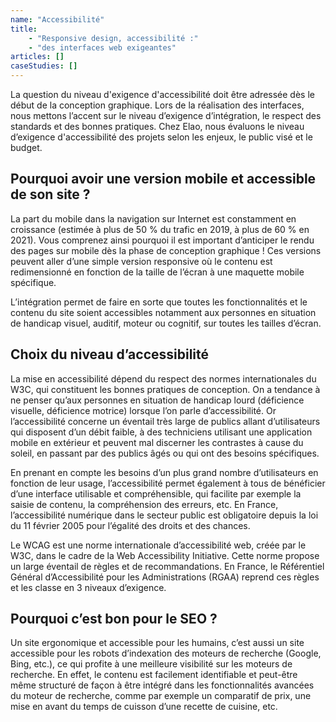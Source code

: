 ```yaml
---
name: "Accessibilité"
title:
    - "Responsive design, accessibilité :"
    - "des interfaces web exigeantes"
articles: []
caseStudies: []
---
```


La question du niveau d'exigence d'accessibilité doit être adressée dès le début de la conception graphique. Lors de la réalisation des interfaces, nous mettons l’accent sur le niveau d’exigence d’intégration, le respect des standards et des bonnes pratiques. Chez Elao, nous évaluons le niveau d’exigence d'accessibilité des projets selon les enjeux, le public visé et le budget. 

## Pourquoi avoir une version mobile et accessible de son site ? 

La part du mobile dans la navigation sur Internet est constamment en croissance (estimée à plus de 50 % du trafic en 2019, à plus de 60 % en 2021). Vous comprenez ainsi pourquoi il est important d’anticiper le rendu des pages sur mobile dès la phase de conception graphique ! Ces versions peuvent aller d’une simple version responsive où le contenu est redimensionné en fonction de la taille de l’écran à une maquette mobile spécifique.

L’intégration permet de faire en sorte que toutes les fonctionnalités et le contenu du site soient accessibles notamment aux personnes en situation de handicap visuel, auditif, moteur ou cognitif, sur toutes les tailles d’écran.

## Choix du niveau d’accessibilité

La mise en accessibilité dépend du respect des normes internationales du W3C, qui constituent les bonnes pratiques de conception. On a tendance à ne penser qu’aux personnes en situation de handicap lourd (déficience visuelle, déficience motrice) lorsque l’on parle d’accessibilité. Or l’accessibilité concerne un éventail très large de publics allant d’utilisateurs qui disposent d’un débit faible, à des techniciens utilisant une application mobile en extérieur et peuvent mal discerner les contrastes à cause du soleil, en passant par des publics âgés ou qui ont des besoins spécifiques.

En prenant en compte les besoins d’un plus grand nombre d’utilisateurs en fonction de leur usage, l’accessibilité permet également à tous de bénéficier d’une interface utilisable et compréhensible, qui facilite par exemple la saisie de contenu, la compréhension des erreurs, etc. En France, l’accessibilité numérique dans le secteur public est obligatoire depuis la loi du 11 février 2005 pour l’égalité des droits et des chances.

Le WCAG est une norme internationale d’accessibilité web, créée par le W3C, dans le cadre de la Web Accessibility Initiative. Cette norme propose un large éventail de règles et de recommandations. En France, le Référentiel Général d’Accessibilité pour les Administrations (RGAA) reprend ces règles et les classe en 3 niveaux d’exigence.

## Pourquoi c’est bon pour le SEO ? 

Un site ergonomique et accessible pour les humains, c’est aussi un site accessible pour les robots d’indexation des moteurs de recherche (Google, Bing, etc.), ce qui profite à une meilleure visibilité sur les moteurs de recherche. En effet, le contenu est facilement identifiable et peut-être même structuré de façon à être intégré dans les fonctionnalités avancées du moteur de recherche, comme par exemple un comparatif de prix, une mise en avant du temps de cuisson d’une recette de cuisine, etc. 
